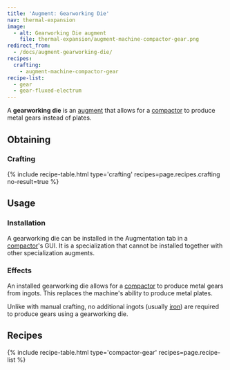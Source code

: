```yaml
---
title: 'Augment: Gearworking Die'
nav: thermal-expansion
image:
  - alt: Gearworking Die augment
    file: thermal-expansion/augment-machine-compactor-gear.png
redirect_from:
  - /docs/augment-gearworking-die/
recipes:
  crafting:
    - augment-machine-compactor-gear
recipe-list:
  - gear
  - gear-fluxed-electrum
---
```


A **gearworking die** is an [augment](/docs/augments/) that allows for a
[compactor](/docs/compactor/) to produce metal gears instead of plates.


Obtaining
---------

### Crafting
{% include recipe-table.html type='crafting' recipes=page.recipes.crafting no-result=true %}


Usage
-----

### Installation
A gearworking die can be installed in the Augmentation tab in a
[compactor](/docs/compactor/)'s GUI. It is a specialization that cannot be
installed together with other specialization augments.

### Effects
An installed gearworking die allows for a [compactor](/docs/compactor/) to
produce metal gears from ingots. This replaces the machine's ability to produce
metal plates.

Unlike with manual crafting, no additional ingots (usually
[iron](https://minecraft.gamepedia.com/Iron_Ingot)) are required to produce
gears using a gearworking die.


Recipes
-------

{% include recipe-table.html type='compactor-gear' recipes=page.recipe-list %}
